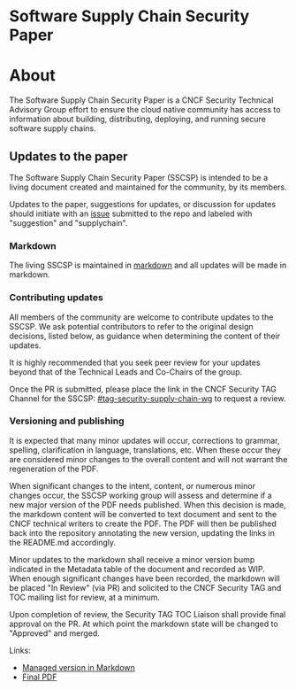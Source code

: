 Software Supply Chain Security Paper
==========================================

# About

The Software Supply Chain Security Paper is a CNCF Security Technical Advisory Group effort 
to ensure the cloud native community has access to information about building, 
distributing, deploying, and running secure software supply chains.

## Updates to the paper 

The Software Supply Chain Security Paper (SSCSP) is intended to be a living 
document created and maintained for the community, by its members.  

Updates to the paper, suggestions for updates, or discussion for updates
should initiate with an [issue](https://github.com/cncf/tag-security/issues) submitted to the repo and labeled with
"suggestion" and "supplychain".

### Markdown 

The living SSCSP is maintained in [markdown](https://github.com/cncf/tag-security/blob/master/supply-chain-security/sscsp.md) and all updates will be made in
 markdown.  

### Contributing updates 

All members of the community are welcome to contribute updates to the SSCSP.
We ask potential contributors to refer to the original design decisions, 
listed below, as guidance when determining the content of their updates.

It is highly recommended that you seek peer review for your updates beyond that
of the Technical Leads and Co-Chairs of the group.

Once the PR is submitted, please place the link in the CNCF Security TAG Channel
for the SSCSP: [#tag-security-supply-chain-wg](https://cloud-native.slack.com/archives/C01KL0B4LKC) to request a review.

### Versioning and publishing 

It is expected that many minor updates will occur, corrections to grammar, 
spelling, clarification in language, translations, etc.  When these occur 
they are considered minor changes to the overall content and will not warrant
 the regeneration of the PDF.

When significant changes to the intent, content, or numerous minor changes
occur, the SSCSP working group will assess and determine if a new major version
of the PDF needs published.  When this decision is made, the markdown content
will be converted to text document and sent to the CNCF technical writers to
create the PDF.  The PDF will then be published back into the repository
annotating the new version, updating the links in the README.md accordingly.

Minor updates to the markdown shall receive a minor version bump indicated in the
Metadata table of the document and recorded as WIP.  When enough significant
changes have been recorded, the markdown will be placed "In Review" (via PR) and
solicited to the CNCF Security TAG and TOC mailing list for review, at a minimum.

Upon completion of review, the Security TAG TOC Liaison shall provide final
approval on the PR.  At which point the markdown state will be changed to
"Approved" and merged. 


Links:
* [Managed version in  Markdown](https://github.com/cncf/tag-security/blob/master/supply-chain-security/supply-chain-security-paper/sscsp.md)
* [Final PDF](https://github.com/cncf/tag-security/blob/master/supply-chain-security/supply-chain-security-paper/CNCF_SSCP_v1.pdf)
